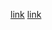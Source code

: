  [link](https://docs.google.com/document/d/1jKTgsa6i6JgKZxA4_9ewPOpCAViYcQQoctS_xx6wA1U/edit)
 [link](https://www.speaker.gov/newsroom/91922)